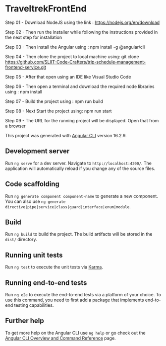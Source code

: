 # TraveltrekFrontEnd

Step 01 - Download NodeJS using the link : https://nodejs.org/en/download

Step 02 - Then run the installer while following the instructions provided in the next step for installation

Step 03 - Then install the Angular using : npm install -g @angular/cli

Step 04 - Then clone the project to local machine using: git clone https://github.com/SLIIT-Code-Crafters/trip-schedule-management-frontend-service.git

Step 05 - After that open using an IDE like Visual Studio Code

Step 06 - Then open a terminal and download the required node libraries using : npm install

Step 07 - Build the project using : npm run build

Step 08 - Next Start the project using: npm run start

Step 09 - The URL for the running project will be displayed. Open that from a browser

This project was generated with [Angular CLI](https://github.com/angular/angular-cli) version 16.2.9.

## Development server

Run `ng serve` for a dev server. Navigate to `http://localhost:4200/`. The application will automatically reload if you change any of the source files.

## Code scaffolding

Run `ng generate component component-name` to generate a new component. You can also use `ng generate directive|pipe|service|class|guard|interface|enum|module`.

## Build

Run `ng build` to build the project. The build artifacts will be stored in the `dist/` directory.

## Running unit tests

Run `ng test` to execute the unit tests via [Karma](https://karma-runner.github.io).

## Running end-to-end tests

Run `ng e2e` to execute the end-to-end tests via a platform of your choice. To use this command, you need to first add a package that implements end-to-end testing capabilities.

## Further help

To get more help on the Angular CLI use `ng help` or go check out the [Angular CLI Overview and Command Reference](https://angular.io/cli) page.
